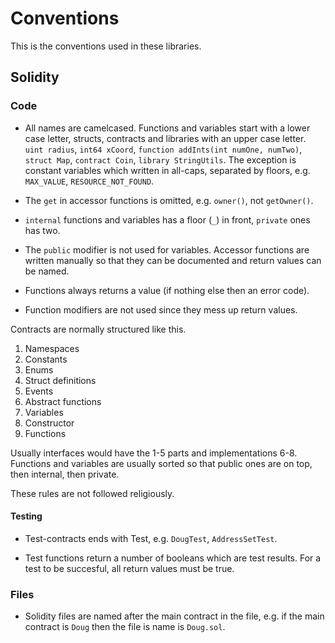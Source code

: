 # Conventions

This is the conventions used in these libraries. 

## Solidity

### Code

* All names are camelcased. Functions and variables start with a lower case letter, structs, contracts and libraries with an upper case letter. `uint radius`, `int64 xCoord`, `function addInts(int numOne, numTwo)`, `struct Map`, `contract Coin`, `library StringUtils`. The exception is constant variables which written in all-caps, separated by floors, e.g. `MAX_VALUE`, `RESOURCE_NOT_FOUND`.

* The `get` in accessor functions is omitted, e.g. `owner()`, not `getOwner()`.

* `internal` functions and variables has a floor (`_`) in front, `private` ones has two.

* The `public` modifier is not used for variables. Accessor functions are written manually so that they can be documented and return values can be named.

* Functions always returns a value (if nothing else then an error code).

* Function modifiers are not used since they mess up return values.

Contracts are normally structured like this.

1. Namespaces
2. Constants
3. Enums
4. Struct definitions
5. Events
6. Abstract functions
7. Variables
8. Constructor
9. Functions

Usually interfaces would have the 1-5 parts and implementations 6-8. Functions and variables are usually sorted so that public ones are on top, then internal, then private.

These rules are not followed religiously.

#### Testing

* Test-contracts ends with Test, e.g. `DougTest`, `AddressSetTest`.

* Test functions return a number of booleans which are test results. For a test to be succesful, all return values must be true.

### Files

* Solidity files are named after the main contract in the file, e.g. if the main contract is `Doug` then the file is name is `Doug.sol`.